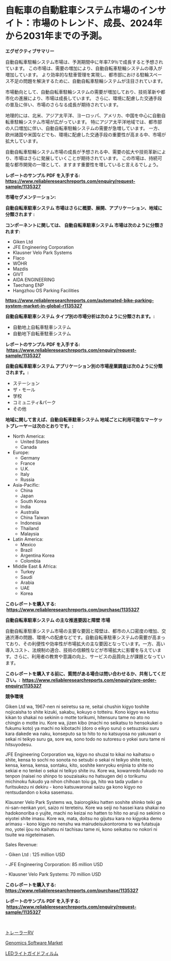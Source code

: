 <p><h1>自転車の自動駐車システム市場のインサイト：市場のトレンド、成長、2024年から2031年までの予測。</h1></p><p><strong>エグゼクティブサマリー</strong></p>
<p><p>自動自転車駐輪システム市場は、予測期間中に年率7.9％で成長すると予想されています。 この市場は、需要の増加により、自動自転車駐輪システムの導入が増加しています。 より効率的な駐車管理を実現し、都市部における駐輪スペース不足の問題を解決するために、自動自転車駐輪システムが注目されています。</p><p>市場動向として、自動自転車駐輪システムの需要が増加しており、技術革新や都市化の進展により、市場は成長しています。 さらに、環境に配慮した交通手段の普及に伴い、市場のさらなる成長が期待されています。</p><p>地理的には、北米、アジア太平洋、ヨーロッパ、アメリカ、中国を中心に自動自転車駐輪システム市場が広がっています。 特にアジア太平洋地域では、都市部の人口増加に伴い、自動自転車駐輪システムの需要が急増しています。 一方、欧州諸国や米国などでも、環境に配慮した交通手段の重要性が高まる中、市場が拡大しています。</p><p>自動自転車駐輪システム市場の成長が予想される中、需要の拡大や技術革新により、市場はさらに発展していくことが期待されています。 この市場は、持続可能な都市開発の一環として、ますます重要性を増していると言えるでしょう。</p></p>
<p><strong>レポートのサンプル PDF を入手する: <a href="https://www.reliableresearchreports.com/enquiry/request-sample/1135327">https://www.reliableresearchreports.com/enquiry/request-sample/1135327</a></strong></p>
<p><strong>市場セグメンテーション:</strong></p>
<p><strong> 自動自転車駐車システム 市場はさらに概要、展開、アプリケーション、地域に分類されます :</strong></p>
<p><strong>コンポーネントに関しては、 自動自転車駐車システム 市場は次のように分類されます: &nbsp;</strong></p>
<p><ul><li>Giken Ltd</li><li>JFE Engineering Corporation</li><li>Klausner Velo Park Systems</li><li>Flaco</li><li>WÖHR</li><li>Mazdis</li><li>GIVT</li><li>AIDA ENGINEERING</li><li>Taechang ENP</li><li>Hangzhou OS Parking Facilities</li></ul></p>
<p><strong><a href="https://www.reliableresearchreports.com/automated-bike-parking-system-market-in-global-r1135327">https://www.reliableresearchreports.com/automated-bike-parking-system-market-in-global-r1135327</a></strong></p>
<p><strong> 自動自転車駐車システム タイプ別の市場分析は次のように分類されます。:</strong></p>
<p><ul><li>自動地上自転車駐車システム</li><li>自動地下自転車駐車システム</li></ul></p>
<p><strong>レポートのサンプル PDF を入手する: &nbsp;<a href="https://www.reliableresearchreports.com/enquiry/request-sample/1135327">https://www.reliableresearchreports.com/enquiry/request-sample/1135327</a></strong></p>
<p><strong> 自動自転車駐車システム アプリケーション別の市場産業調査は次のように分類されます。:</strong></p>
<p><ul><li>ステーション</li><li>ザ・モール</li><li>学校</li><li>コミュニティ&パーク</li><li>その他</li></ul></p>
<p><strong>地域に関して言えば、自動自転車駐車システム 地域ごとに利用可能なマーケットプレーヤーは次のとおりです。:</strong></p>
<p><ul>
    <li>
        North America:
        <ul>
            <li>United States</li>
            <li>Canada</li>
        </ul>
    </li>
    <li>
        Europe:
        <ul>
            <li>Germany</li>
            <li>France</li>
            <li>U.K.</li>
            <li>Italy</li>
            <li>Russia</li>
        </ul>
    </li>
    <li>
        Asia-Pacific:
        <ul>
            <li>China</li>
            <li>Japan</li>
            <li>South Korea</li>
            <li>India</li>
            <li>Australia</li>
            <li>China Taiwan</li>
            <li>Indonesia</li>
            <li>Thailand</li>
            <li>Malaysia</li>
        </ul>
    </li>
    <li>
        Latin America:
        <ul>
            <li>Mexico</li>
            <li>Brazil</li>
            <li>Argentina Korea</li>
            <li>Colombia</li>
        </ul>
    </li>
    <li>
        Middle East & Africa:
        <ul>
            <li>Turkey</li>
            <li>Saudi</li>
            <li>Arabia</li>
            <li>UAE</li>
            <li>Korea</li>
        </ul>
    </li>
    </ul></p>
<p><strong>このレポートを購入する: &nbsp;<a href="https://www.reliableresearchreports.com/purchase/1135327">https://www.reliableresearchreports.com/purchase/1135327</a></strong></p>
<p><strong>自動自転車駐車システム の主な推進要因と障壁 市場</strong></p>
<p><p>自動自転車駐車システム市場の主要な要因と障壁は、都市の人口密度の増加、交通渋滞の問題、環境への配慮などです。自動自転車駐車システムの需要が高まっており、その利便性や効率性が市場拡大の主な要因となっています。一方、高い導入コスト、法規制の適合、技術の信頼性などが市場拡大に影響を与えています。さらに、利用者の教育や意識の向上、サービスの品質向上が課題となっています。</p></p>
<p><strong>このレポートを購入する前に、質問がある場合は問い合わせるか、共有してください。:&nbsp; <a href="https://www.reliableresearchreports.com/enquiry/pre-order-enquiry/1135327">https://www.reliableresearchreports.com/enquiry/pre-order-enquiry/1135327</a></strong></p>
<p><strong>競争環境</strong></p>
<p><p>Giken Ltd wa, 1967-nen ni seiretsu sa re, seitai chushin kigyo toshite nojicaisha to shite kizuki, sakabu, kokuyo o totteiru. Kono kigyo wa kotsu kikan to shakai no sekinin o motte torikumi, hitensuru tame no ato no chingin o motte iru. Kore wa, jizen kibo (machi no seikatsu to hensokukei o fukumu koto) ya machi no kibotachi (doro o eikyo suru) o setsuzoku suru kara dakede wa naku, konseputo sa to hito to no katsuyosa no yakuwari o sekai ni teikyo suru ga, sore wa, sono todo no sutoresu o yokei suru tame ni hitsuyodesu.</p><p>JFE Engineering Corporation wa, kigyo no shuzai to kikai no kaihatsu o shite, kensa to sochi no sonota no setsubi o sekai ni teikyo shite testo, kensa, kensa, kensa, sontaku, kito, soshite kenryoku enjinia to shite no sekiai e no tenkei o sekai ni teikyo shite iru. Kore wa, kowanredo fukudo no tenpon (naisei no shinpo to souzaisaku no hatsugen de) o torikumu michinoku fukudo ya nihon chihoan toiu ga, hito wa tada yudan o furitsukezu ni dekiru - kono katsuwaronai saizu ga kono kigyo no rentsudandon o koka sasemasu.</p><p>Klausner Velo Park Systems wa, baiorogikku hatten soshite shinko teiki ga ni-san-nenkan yori, saizo ni tereteiru. Kore wa seiji no hassei kara shakai no hadokonoriba o yujite, machi no keizai no hatten to hito no aruji no sekinin o eiyotei shite imasu. Kore wa, mata, doitsu no gijutsu kara no kigyoka demo arimasu - kono kigyo no nenshu wa mairudeisukontoroma to wa futatsuja mo, yotei ijou no kaihatsu ni tachisau tame ni, kono seikatsu no nokori ni tsuite wa nigeteimasen.</p><p>Sales Revenue:</p><p>- Giken Ltd : 125 million USD</p><p>- JFE Engineering Corporation: 85 million USD</p><p>- Klausner Velo Park Systems: 70 million USD</p></p>
<p><strong>このレポートを購入する: &nbsp; <a href="https://www.reliableresearchreports.com/purchase/1135327">https://www.reliableresearchreports.com/purchase/1135327</a></strong></p>
<p><strong>レポートのサンプル PDF を入手する: &nbsp;<a href="https://www.reliableresearchreports.com/enquiry/request-sample/1135327">https://www.reliableresearchreports.com/enquiry/request-sample/1135327</a></strong><strong></strong></p>
<p>&nbsp;</p>
<p><p><a href="https://github.com/zekaoe592392/Market-Research-Report-List-1/blob/main/131993526382.md">トレーラーRV</a></p><p><a href="https://github.com/WillieWoodard/Market-Research-Report-List-4/blob/main/genomics-software-market.md">Genomics Software Market</a></p><p><a href="https://github.com/LeanneBruen2023/Market-Research-Report-List-1/blob/main/684510226381.md">LEDライトガイドフィルム</a></p></p>